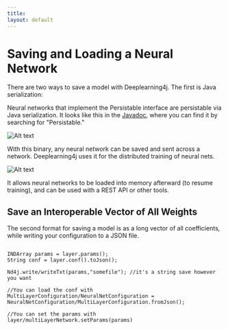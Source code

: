```yaml
---
title: 
layout: default
---
```


# Saving and Loading a Neural Network

There are two ways to save a model with Deeplearning4j. The first is Java serialization:

Neural networks that implement the Persistable interface are persistable via Java serialization. It looks like this in the [Javadoc](http://deeplearning4j.org/doc/), where you can find it by searching for "Persistable."

![Alt text](../img/persistable.png) 

With this binary, any neural network can be saved and sent across a network. Deeplearning4j uses it for the distributed training of neural nets. 

![Alt text](../img/datasets.png) 

It allows neural networks to be loaded into memory afterward (to resume training), and can be used with a REST API or other tools.

## Save an Interoperable Vector of All Weights

The second format for saving a model is as a long vector of all coefficients, while writing your configuration to a JSON file.

```

INDArray params = layer.params();
String conf = layer.conf().toJson();

Nd4j.write/writeTxt(params,"somefile"); //it's a string save however you want

//You can load the conf with
MultiLayerConfiguration/NeuralNetConfiguration = NeuralNetConfiguration/MultiLayerConfiguration.fromJson(); 

//You can set the params with 
layer/multiLayerNetwork.setParams(params)
```
